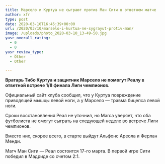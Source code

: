 ```yaml
---
title: Марсело и Куртуа не сыграют против Ман Сити в ответном матче
author: xfr
type: post
date: 2020-03-10T16:45:39+00:00
url: /2020/03/10/marselo-i-kurtua-ne-sygrayut-protiv-man/
image: /uploads/photo_2020-03-10_13-49-50.jpg
yasr_overall_rating:
  - 0
  - 0
yasr_review_type:
  - Other
  - Other

---
```

**Вратарь Тибо Куртуа и защитник Марсело не помогут Реалу в ответной встрече 1/8 финала Лиги чемпионов.**

Официальный сайт клуба сообщил, что у Куртуа повреждение приводящей мышцы левой ноги, а у Марсело &#8212; травма бицепса левой ноги.

Сроки восстановления Реал не уточнил, но Marca уверяет, что оба футболиста не смогут сыграть на следующей неделе во встрече Лиги чемпионов.

Вместо них, скорее всего, в старте выйдут Альфонс Ареола и Ферлан Менди.

Матч Ман Сити &#8212; Реал состоится 17-го марта. В первой игре Сити победил в Мадриде со счетом 2:1.